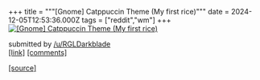 +++
title = """[Gnome] Catppuccin Theme (My first rice)"""
date = 2024-12-05T12:53:36.000Z
tags = ["reddit","wm"]
+++
[![[Gnome] Catppuccin Theme (My first rice)](https://b.thumbs.redditmedia.com/-hCf6VvKikFGaAEPeY27bksJhexqCAw69ugFCn-so4w.jpg "[Gnome] Catppuccin Theme (My first rice)")](https://www.reddit.com/r/unixporn/comments/1h78i5i/gnome_catppuccin_theme_my_first_rice/)

submitted by [/u/RGLDarkblade](https://www.reddit.com/user/RGLDarkblade)  
[\[link\]](https://www.reddit.com/gallery/1h78i5i) [\[comments\]](https://www.reddit.com/r/unixporn/comments/1h78i5i/gnome_catppuccin_theme_my_first_rice/)

[[source]](https://www.reddit.com/r/unixporn/comments/1h78i5i/gnome_catppuccin_theme_my_first_rice/)
